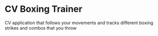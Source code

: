 # CV Boxing Trainer #
CV application that follows your movements and tracks different boxing strikes and combos that you throw
